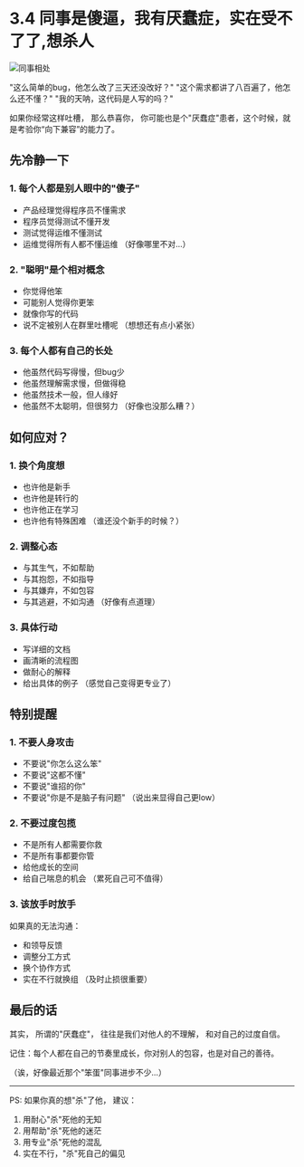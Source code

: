 # 3.4 同事是傻逼，我有厌蠢症，实在受不了了,想杀人

![同事相处](../assets/images/chapter3/colleague-relationship.png)

"这么简单的bug，他怎么改了三天还没改好？"
"这个需求都讲了八百遍了，他怎么还不懂？"
"我的天呐，这代码是人写的吗？"

如果你经常这样吐槽，
那么恭喜你，
你可能也是个"厌蠢症"患者，这个时候，就是考验你“向下兼容”的能力了。

## 先冷静一下

### 1. 每个人都是别人眼中的"傻子"
- 产品经理觉得程序员不懂需求
- 程序员觉得测试不懂开发
- 测试觉得运维不懂测试
- 运维觉得所有人都不懂运维
（好像哪里不对...）

### 2. "聪明"是个相对概念
- 你觉得他笨
- 可能别人觉得你更笨
- 就像你写的代码
- 说不定被别人在群里吐槽呢
（想想还有点小紧张）

### 3. 每个人都有自己的长处
- 他虽然代码写得慢，但bug少
- 他虽然理解需求慢，但做得稳
- 他虽然技术一般，但人缘好
- 他虽然不太聪明，但很努力
（好像也没那么糟？）

## 如何应对？

### 1. 换个角度想
- 也许他是新手
- 也许他是转行的
- 也许他正在学习
- 也许他有特殊困难
（谁还没个新手的时候？）

### 2. 调整心态
- 与其生气，不如帮助
- 与其抱怨，不如指导
- 与其嫌弃，不如包容
- 与其逃避，不如沟通
（好像有点道理）

### 3. 具体行动
- 写详细的文档
- 画清晰的流程图
- 做耐心的解释
- 给出具体的例子
（感觉自己变得更专业了）

## 特别提醒

### 1. 不要人身攻击
- 不要说"你怎么这么笨"
- 不要说"这都不懂"
- 不要说"谁招的你"
- 不要说"你是不是脑子有问题"
（说出来显得自己更low）

### 2. 不要过度包揽
- 不是所有人都需要你救
- 不是所有事都要你管
- 给他成长的空间
- 给自己喘息的机会
（累死自己可不值得）

### 3. 该放手时放手
如果真的无法沟通：

- 和领导反馈
- 调整分工方式
- 换个协作方式
- 实在不行就换组
（及时止损很重要）

## 最后的话

其实，
所谓的"厌蠢症"，
往往是我们对他人的不理解，
和对自己的过度自信。

记住：每个人都在自己的节奏里成长，你对别人的包容，也是对自己的善待。

（诶，好像最近那个"笨蛋"同事进步不少...）

---
PS: 如果你真的想"杀"了他，
建议：
1. 用耐心"杀"死他的无知
2. 用帮助"杀"死他的迷茫
3. 用专业"杀"死他的混乱
4. 实在不行，"杀"死自己的偏见 